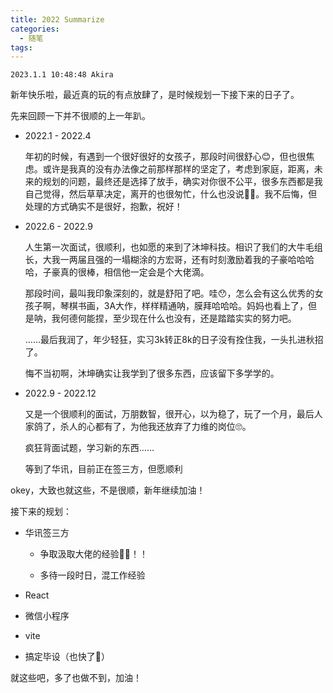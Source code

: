 ```yaml
---
title: 2022 Summarize
categories:
  - 随笔
tags: 
---
```


`2023.1.1 10:48:48 Akira`

新年快乐啦，最近真的玩的有点放肆了，是时候规划一下接下来的日子了。

先来回顾一下并不很顺的上一年趴。

- 2022.1 - 2022.4
  
  年初的时候，有遇到一个很好很好的女孩子，那段时间很舒心😊，但也很焦虑。或许是我真的没有办法像之前那样那样的坚定了，考虑到家庭，距离，未来的规划的问题，最终还是选择了放手，确实对你很不公平，很多东西都是我自己觉得，然后草草决定，离开的也很匆忙，什么也没说🤦‍♂️。我不后悔，但处理的方式确实不是很好，抱歉，祝好！

- 2022.6 - 2022.9
  
  人生第一次面试，很顺利，也如愿的来到了沐坤科技。相识了我们的大牛毛组长，大我一两届且强的一塌糊涂的方宏哥，还有时刻激励着我的子豪哈哈哈哈，子豪真的很棒，相信他一定会是个大佬滴。
  
  那段时间，最叫我印象深刻的，就是舒阳了吧。哇😯，怎么会有这么优秀的女孩子啊，琴棋书画，3A大作，样样精通呐，膜拜哈哈哈。妈妈也看上了，但是呐，我何德何能捏，至少现在什么也没有，还是踏踏实实的努力吧。
  
  ……最后我润了，年少轻狂，实习3k转正8k的日子没有拴住我，一头扎进秋招了。
  
  悔不当初啊，沐坤确实让我学到了很多东西，应该留下多学学的。

- 2022.9 - 2022.12
  
  又是一个很顺利的面试，万朋数智，很开心，以为稳了，玩了一个月，最后人家鸽了，杀人的心都有了，为他我还放弃了力维的岗位🙄。
  
  疯狂背面试题，学习新的东西……
  
  等到了华讯，目前正在签三方，但愿顺利

okey，大致也就这些，不是很顺，新年继续加油！

接下来的规划：

- 华讯签三方
  
  - 争取汲取大佬的经验🤦‍♂️！！
  
  - 多待一段时日，混工作经验

- React

- 微信小程序

- vite

- 搞定毕设（也快了🤪）

就这些吧，多了也做不到，加油！

